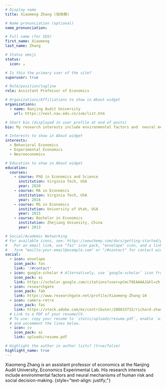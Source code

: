 ```yaml
---
# Display name
title: Xiaomeng Zhang (张晓萌)

# Name pronunciation (optional)
name_pronunciation: 

# Full name (for SEO)
first_name: Xiaomeng
last_name: Zhang

# Status emoji
status:
  icon: ☕️

# Is this the primary user of the site?
superuser: true

# Role/position/tagline
role: Assistant Professor of Economics

# Organizations/Affiliations to show in About widget
organizations:
  - name: Nanjing Audit University
    url: https://nexl.nau.edu.cn/zxm/list.htm

# Short bio (displayed in user profile at end of posts)
bio: My research interests include environmental factors and  neural mechanisms of human risk and social decision-making.

# Interests to show in About widget
interests:
  - Behavioral Economics
  - Experimental Economics
  - Neuroeconomics

# Education to show in About widget
education:
  courses:
    - course: PhD in Economics and Science
      institution: Virginia Tech, USA
      year: 2020
    - course: MA in Economics
      institution: Virginia Tech, USA
      year: 2016
    - course: MS in Economics
      institution: University of Utah, USA 
      year: 2015
    - course: Bachelor in Economics
      institution: Zhejiang Univesity, China
      year: 2013

# Social/Academic Networking
# For available icons, see: https://wowchemy.com/docs/getting-started/page-builder/#icons
#   For an email link, use "fas" icon pack, "envelope" icon, and a link in the
#   form "mailto:your-email@example.com" or "/#contact" for contact widget.
social:
  - icon: envelope
    icon_pack: fas
    link: '/#contact'
  - icon: google-scholar # Alternatively, use `google-scholar` icon from `ai` icon pack
    icon_pack: ai
    link: https://scholar.google.com/citations?user=pCmcT0EAAAAJ&hl=zh-CN
  - icon: researchgate
    icon_pack: fab
    link: https://www.researchgate.net/profile/Xiaomeng-Zhang-10
  - icon: camera-retro
    icon_pack: fas
    link: https://stock.adobe.com/mx/contributor/208633732/richard-zhang?load_type=author&prev_url=detail
  # Link to a PDF of your resume/CV.
  # To use: copy your resume to `static/uploads/resume.pdf`, enable `ai` icons in `params.yaml`,
  # and uncomment the lines below.
  - icon: cv
    icon_pack: ai
    link: uploads/resume.pdf

# Highlight the author in author lists? (true/false)
highlight_name: true
---
```


Xiaomeng Zhang is an assistant professor of economics at the Nanjing Audit University, Economics Experimental Lab. His research interests include environmental factors and  neural mechanisms of human risk and social decision-making.
{style="text-align: justify;"}
